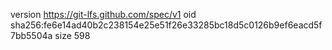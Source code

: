 version https://git-lfs.github.com/spec/v1
oid sha256:fe6e14ad40b2c238154e25e51f26e33285bc18d5c0126b9ef6eacd5f7bb5504a
size 598

